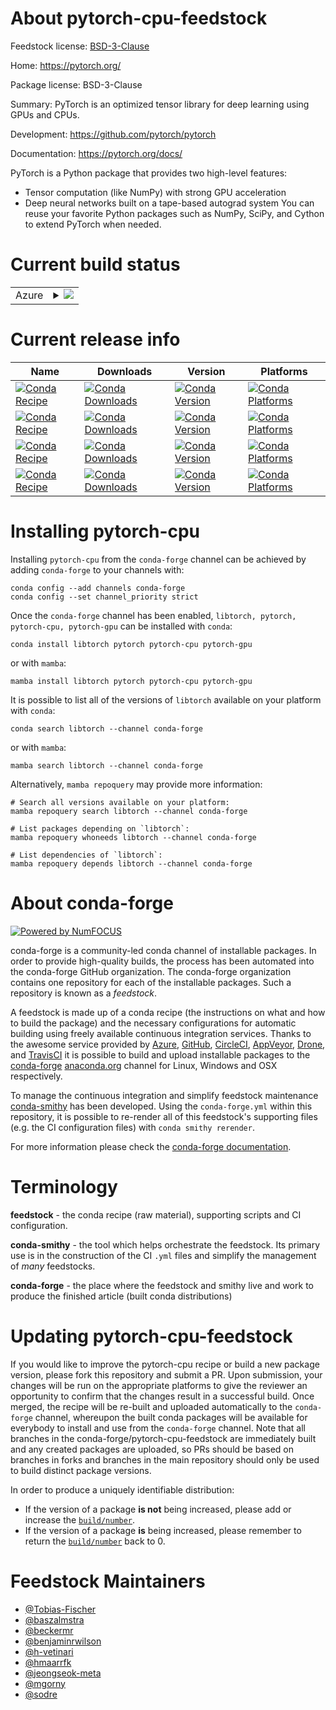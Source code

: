 About pytorch-cpu-feedstock
===========================

Feedstock license: [BSD-3-Clause](https://github.com/conda-forge/pytorch-cpu-feedstock/blob/main/LICENSE.txt)

Home: https://pytorch.org/

Package license: BSD-3-Clause

Summary: PyTorch is an optimized tensor library for deep learning using GPUs and CPUs.

Development: https://github.com/pytorch/pytorch

Documentation: https://pytorch.org/docs/

PyTorch is a Python package that provides two high-level features:
  - Tensor computation (like NumPy) with strong GPU acceleration
  - Deep neural networks built on a tape-based autograd system
You can reuse your favorite Python packages such as NumPy, SciPy, and Cython to extend PyTorch when needed.


Current build status
====================


<table>
    
  <tr>
    <td>Azure</td>
    <td>
      <details>
        <summary>
          <a href="https://dev.azure.com/conda-forge/feedstock-builds/_build/latest?definitionId=2441&branchName=main">
            <img src="https://dev.azure.com/conda-forge/feedstock-builds/_apis/build/status/pytorch-cpu-feedstock?branchName=main">
          </a>
        </summary>
        <table>
          <thead><tr><th>Variant</th><th>Status</th></tr></thead>
          <tbody><tr>
              <td>linux_64_blas_implgenericc_compiler_version13channel_targetsconda-forge_maincuda_compilerNonecuda_compiler_versionNonecxx_compiler_version13github_actions_labelscirun-openstack-cpu-2xlargeis_rcFalse</td>
              <td>
                <a href="https://dev.azure.com/conda-forge/feedstock-builds/_build/latest?definitionId=2441&branchName=main">
                  <img src="https://dev.azure.com/conda-forge/feedstock-builds/_apis/build/status/pytorch-cpu-feedstock?branchName=main&jobName=linux&configuration=linux%20linux_64_blas_implgenericc_compiler_version13channel_targetsconda-forge_maincuda_compilerNonecuda_compiler_versionNonecxx_compiler_version13github_actions_labelscirun-openstack-cpu-2xlargeis_rcFalse" alt="variant">
                </a>
              </td>
            </tr><tr>
              <td>linux_64_blas_implgenericc_compiler_version13channel_targetsconda-forge_maincuda_compilerNonecuda_compiler_versionNonecxx_compiler_version13github_actions_labelscirun-openstack-gpu-2xlargeis_rcFalse</td>
              <td>
                <a href="https://dev.azure.com/conda-forge/feedstock-builds/_build/latest?definitionId=2441&branchName=main">
                  <img src="https://dev.azure.com/conda-forge/feedstock-builds/_apis/build/status/pytorch-cpu-feedstock?branchName=main&jobName=linux&configuration=linux%20linux_64_blas_implgenericc_compiler_version13channel_targetsconda-forge_maincuda_compilerNonecuda_compiler_versionNonecxx_compiler_version13github_actions_labelscirun-openstack-gpu-2xlargeis_rcFalse" alt="variant">
                </a>
              </td>
            </tr><tr>
              <td>linux_64_blas_implgenericc_compiler_version13channel_targetsconda-forge_maincuda_compilercuda-nvcccuda_compiler_version12.6cxx_compiler_version13github_actions_labelscirun-openstack-cpu-2xlargeis_rcFalse</td>
              <td>
                <a href="https://dev.azure.com/conda-forge/feedstock-builds/_build/latest?definitionId=2441&branchName=main">
                  <img src="https://dev.azure.com/conda-forge/feedstock-builds/_apis/build/status/pytorch-cpu-feedstock?branchName=main&jobName=linux&configuration=linux%20linux_64_blas_implgenericc_compiler_version13channel_targetsconda-forge_maincuda_compilercuda-nvcccuda_compiler_version12.6cxx_compiler_version13github_actions_labelscirun-openstack-cpu-2xlargeis_rcFalse" alt="variant">
                </a>
              </td>
            </tr><tr>
              <td>linux_64_blas_implgenericc_compiler_version13channel_targetsconda-forge_maincuda_compilercuda-nvcccuda_compiler_version12.6cxx_compiler_version13github_actions_labelscirun-openstack-gpu-2xlargeis_rcFalse</td>
              <td>
                <a href="https://dev.azure.com/conda-forge/feedstock-builds/_build/latest?definitionId=2441&branchName=main">
                  <img src="https://dev.azure.com/conda-forge/feedstock-builds/_apis/build/status/pytorch-cpu-feedstock?branchName=main&jobName=linux&configuration=linux%20linux_64_blas_implgenericc_compiler_version13channel_targetsconda-forge_maincuda_compilercuda-nvcccuda_compiler_version12.6cxx_compiler_version13github_actions_labelscirun-openstack-gpu-2xlargeis_rcFalse" alt="variant">
                </a>
              </td>
            </tr><tr>
              <td>linux_64_blas_implmklc_compiler_version13channel_targetsconda-forge_maincuda_compilerNonecuda_compiler_versionNonecxx_compiler_version13github_actions_labelscirun-openstack-cpu-2xlargeis_rcFalse</td>
              <td>
                <a href="https://dev.azure.com/conda-forge/feedstock-builds/_build/latest?definitionId=2441&branchName=main">
                  <img src="https://dev.azure.com/conda-forge/feedstock-builds/_apis/build/status/pytorch-cpu-feedstock?branchName=main&jobName=linux&configuration=linux%20linux_64_blas_implmklc_compiler_version13channel_targetsconda-forge_maincuda_compilerNonecuda_compiler_versionNonecxx_compiler_version13github_actions_labelscirun-openstack-cpu-2xlargeis_rcFalse" alt="variant">
                </a>
              </td>
            </tr><tr>
              <td>linux_64_blas_implmklc_compiler_version13channel_targetsconda-forge_maincuda_compilerNonecuda_compiler_versionNonecxx_compiler_version13github_actions_labelscirun-openstack-gpu-2xlargeis_rcFalse</td>
              <td>
                <a href="https://dev.azure.com/conda-forge/feedstock-builds/_build/latest?definitionId=2441&branchName=main">
                  <img src="https://dev.azure.com/conda-forge/feedstock-builds/_apis/build/status/pytorch-cpu-feedstock?branchName=main&jobName=linux&configuration=linux%20linux_64_blas_implmklc_compiler_version13channel_targetsconda-forge_maincuda_compilerNonecuda_compiler_versionNonecxx_compiler_version13github_actions_labelscirun-openstack-gpu-2xlargeis_rcFalse" alt="variant">
                </a>
              </td>
            </tr><tr>
              <td>linux_64_blas_implmklc_compiler_version13channel_targetsconda-forge_maincuda_compilercuda-nvcccuda_compiler_version12.6cxx_compiler_version13github_actions_labelscirun-openstack-cpu-2xlargeis_rcFalse</td>
              <td>
                <a href="https://dev.azure.com/conda-forge/feedstock-builds/_build/latest?definitionId=2441&branchName=main">
                  <img src="https://dev.azure.com/conda-forge/feedstock-builds/_apis/build/status/pytorch-cpu-feedstock?branchName=main&jobName=linux&configuration=linux%20linux_64_blas_implmklc_compiler_version13channel_targetsconda-forge_maincuda_compilercuda-nvcccuda_compiler_version12.6cxx_compiler_version13github_actions_labelscirun-openstack-cpu-2xlargeis_rcFalse" alt="variant">
                </a>
              </td>
            </tr><tr>
              <td>linux_64_blas_implmklc_compiler_version13channel_targetsconda-forge_maincuda_compilercuda-nvcccuda_compiler_version12.6cxx_compiler_version13github_actions_labelscirun-openstack-gpu-2xlargeis_rcFalse</td>
              <td>
                <a href="https://dev.azure.com/conda-forge/feedstock-builds/_build/latest?definitionId=2441&branchName=main">
                  <img src="https://dev.azure.com/conda-forge/feedstock-builds/_apis/build/status/pytorch-cpu-feedstock?branchName=main&jobName=linux&configuration=linux%20linux_64_blas_implmklc_compiler_version13channel_targetsconda-forge_maincuda_compilercuda-nvcccuda_compiler_version12.6cxx_compiler_version13github_actions_labelscirun-openstack-gpu-2xlargeis_rcFalse" alt="variant">
                </a>
              </td>
            </tr><tr>
              <td>linux_aarch64_c_compiler_version13channel_targetsconda-forge_maincuda_compilerNonecuda_compiler_versionNonecxx_compiler_version13github_actions_labelscirun-openstack-cpu-2xlargeis_rcFalse</td>
              <td>
                <a href="https://dev.azure.com/conda-forge/feedstock-builds/_build/latest?definitionId=2441&branchName=main">
                  <img src="https://dev.azure.com/conda-forge/feedstock-builds/_apis/build/status/pytorch-cpu-feedstock?branchName=main&jobName=linux&configuration=linux%20linux_aarch64_c_compiler_version13channel_targetsconda-forge_maincuda_compilerNonecuda_compiler_versionNonecxx_compiler_version13github_actions_labelscirun-openstack-cpu-2xlargeis_rcFalse" alt="variant">
                </a>
              </td>
            </tr><tr>
              <td>linux_aarch64_c_compiler_version13channel_targetsconda-forge_maincuda_compilerNonecuda_compiler_versionNonecxx_compiler_version13github_actions_labelscirun-openstack-gpu-2xlargeis_rcFalse</td>
              <td>
                <a href="https://dev.azure.com/conda-forge/feedstock-builds/_build/latest?definitionId=2441&branchName=main">
                  <img src="https://dev.azure.com/conda-forge/feedstock-builds/_apis/build/status/pytorch-cpu-feedstock?branchName=main&jobName=linux&configuration=linux%20linux_aarch64_c_compiler_version13channel_targetsconda-forge_maincuda_compilerNonecuda_compiler_versionNonecxx_compiler_version13github_actions_labelscirun-openstack-gpu-2xlargeis_rcFalse" alt="variant">
                </a>
              </td>
            </tr><tr>
              <td>linux_aarch64_c_compiler_version13channel_targetsconda-forge_maincuda_compilercuda-nvcccuda_compiler_version12.6cxx_compiler_version13github_actions_labelscirun-openstack-cpu-2xlargeis_rcFalse</td>
              <td>
                <a href="https://dev.azure.com/conda-forge/feedstock-builds/_build/latest?definitionId=2441&branchName=main">
                  <img src="https://dev.azure.com/conda-forge/feedstock-builds/_apis/build/status/pytorch-cpu-feedstock?branchName=main&jobName=linux&configuration=linux%20linux_aarch64_c_compiler_version13channel_targetsconda-forge_maincuda_compilercuda-nvcccuda_compiler_version12.6cxx_compiler_version13github_actions_labelscirun-openstack-cpu-2xlargeis_rcFalse" alt="variant">
                </a>
              </td>
            </tr><tr>
              <td>linux_aarch64_c_compiler_version13channel_targetsconda-forge_maincuda_compilercuda-nvcccuda_compiler_version12.6cxx_compiler_version13github_actions_labelscirun-openstack-gpu-2xlargeis_rcFalse</td>
              <td>
                <a href="https://dev.azure.com/conda-forge/feedstock-builds/_build/latest?definitionId=2441&branchName=main">
                  <img src="https://dev.azure.com/conda-forge/feedstock-builds/_apis/build/status/pytorch-cpu-feedstock?branchName=main&jobName=linux&configuration=linux%20linux_aarch64_c_compiler_version13channel_targetsconda-forge_maincuda_compilercuda-nvcccuda_compiler_version12.6cxx_compiler_version13github_actions_labelscirun-openstack-gpu-2xlargeis_rcFalse" alt="variant">
                </a>
              </td>
            </tr><tr>
              <td>osx_64_blas_implgenericchannel_targetsconda-forge_mainis_rcFalsenumpy2.0python3.10.____cpython</td>
              <td>
                <a href="https://dev.azure.com/conda-forge/feedstock-builds/_build/latest?definitionId=2441&branchName=main">
                  <img src="https://dev.azure.com/conda-forge/feedstock-builds/_apis/build/status/pytorch-cpu-feedstock?branchName=main&jobName=osx&configuration=osx%20osx_64_blas_implgenericchannel_targetsconda-forge_mainis_rcFalsenumpy2.0python3.10.____cpython" alt="variant">
                </a>
              </td>
            </tr><tr>
              <td>osx_64_blas_implgenericchannel_targetsconda-forge_mainis_rcFalsenumpy2.0python3.11.____cpython</td>
              <td>
                <a href="https://dev.azure.com/conda-forge/feedstock-builds/_build/latest?definitionId=2441&branchName=main">
                  <img src="https://dev.azure.com/conda-forge/feedstock-builds/_apis/build/status/pytorch-cpu-feedstock?branchName=main&jobName=osx&configuration=osx%20osx_64_blas_implgenericchannel_targetsconda-forge_mainis_rcFalsenumpy2.0python3.11.____cpython" alt="variant">
                </a>
              </td>
            </tr><tr>
              <td>osx_64_blas_implgenericchannel_targetsconda-forge_mainis_rcFalsenumpy2.0python3.12.____cpython</td>
              <td>
                <a href="https://dev.azure.com/conda-forge/feedstock-builds/_build/latest?definitionId=2441&branchName=main">
                  <img src="https://dev.azure.com/conda-forge/feedstock-builds/_apis/build/status/pytorch-cpu-feedstock?branchName=main&jobName=osx&configuration=osx%20osx_64_blas_implgenericchannel_targetsconda-forge_mainis_rcFalsenumpy2.0python3.12.____cpython" alt="variant">
                </a>
              </td>
            </tr><tr>
              <td>osx_64_blas_implgenericchannel_targetsconda-forge_mainis_rcFalsenumpy2.0python3.9.____cpython</td>
              <td>
                <a href="https://dev.azure.com/conda-forge/feedstock-builds/_build/latest?definitionId=2441&branchName=main">
                  <img src="https://dev.azure.com/conda-forge/feedstock-builds/_apis/build/status/pytorch-cpu-feedstock?branchName=main&jobName=osx&configuration=osx%20osx_64_blas_implgenericchannel_targetsconda-forge_mainis_rcFalsenumpy2.0python3.9.____cpython" alt="variant">
                </a>
              </td>
            </tr><tr>
              <td>osx_64_blas_implgenericchannel_targetsconda-forge_mainis_rcFalsenumpy2python3.13.____cp313</td>
              <td>
                <a href="https://dev.azure.com/conda-forge/feedstock-builds/_build/latest?definitionId=2441&branchName=main">
                  <img src="https://dev.azure.com/conda-forge/feedstock-builds/_apis/build/status/pytorch-cpu-feedstock?branchName=main&jobName=osx&configuration=osx%20osx_64_blas_implgenericchannel_targetsconda-forge_mainis_rcFalsenumpy2python3.13.____cp313" alt="variant">
                </a>
              </td>
            </tr><tr>
              <td>osx_64_blas_implmklchannel_targetsconda-forge_mainis_rcFalsenumpy2.0python3.10.____cpython</td>
              <td>
                <a href="https://dev.azure.com/conda-forge/feedstock-builds/_build/latest?definitionId=2441&branchName=main">
                  <img src="https://dev.azure.com/conda-forge/feedstock-builds/_apis/build/status/pytorch-cpu-feedstock?branchName=main&jobName=osx&configuration=osx%20osx_64_blas_implmklchannel_targetsconda-forge_mainis_rcFalsenumpy2.0python3.10.____cpython" alt="variant">
                </a>
              </td>
            </tr><tr>
              <td>osx_64_blas_implmklchannel_targetsconda-forge_mainis_rcFalsenumpy2.0python3.11.____cpython</td>
              <td>
                <a href="https://dev.azure.com/conda-forge/feedstock-builds/_build/latest?definitionId=2441&branchName=main">
                  <img src="https://dev.azure.com/conda-forge/feedstock-builds/_apis/build/status/pytorch-cpu-feedstock?branchName=main&jobName=osx&configuration=osx%20osx_64_blas_implmklchannel_targetsconda-forge_mainis_rcFalsenumpy2.0python3.11.____cpython" alt="variant">
                </a>
              </td>
            </tr><tr>
              <td>osx_64_blas_implmklchannel_targetsconda-forge_mainis_rcFalsenumpy2.0python3.12.____cpython</td>
              <td>
                <a href="https://dev.azure.com/conda-forge/feedstock-builds/_build/latest?definitionId=2441&branchName=main">
                  <img src="https://dev.azure.com/conda-forge/feedstock-builds/_apis/build/status/pytorch-cpu-feedstock?branchName=main&jobName=osx&configuration=osx%20osx_64_blas_implmklchannel_targetsconda-forge_mainis_rcFalsenumpy2.0python3.12.____cpython" alt="variant">
                </a>
              </td>
            </tr><tr>
              <td>osx_64_blas_implmklchannel_targetsconda-forge_mainis_rcFalsenumpy2.0python3.9.____cpython</td>
              <td>
                <a href="https://dev.azure.com/conda-forge/feedstock-builds/_build/latest?definitionId=2441&branchName=main">
                  <img src="https://dev.azure.com/conda-forge/feedstock-builds/_apis/build/status/pytorch-cpu-feedstock?branchName=main&jobName=osx&configuration=osx%20osx_64_blas_implmklchannel_targetsconda-forge_mainis_rcFalsenumpy2.0python3.9.____cpython" alt="variant">
                </a>
              </td>
            </tr><tr>
              <td>osx_64_blas_implmklchannel_targetsconda-forge_mainis_rcFalsenumpy2python3.13.____cp313</td>
              <td>
                <a href="https://dev.azure.com/conda-forge/feedstock-builds/_build/latest?definitionId=2441&branchName=main">
                  <img src="https://dev.azure.com/conda-forge/feedstock-builds/_apis/build/status/pytorch-cpu-feedstock?branchName=main&jobName=osx&configuration=osx%20osx_64_blas_implmklchannel_targetsconda-forge_mainis_rcFalsenumpy2python3.13.____cp313" alt="variant">
                </a>
              </td>
            </tr><tr>
              <td>osx_arm64_channel_targetsconda-forge_mainis_rcFalsenumpy2.0python3.10.____cpython</td>
              <td>
                <a href="https://dev.azure.com/conda-forge/feedstock-builds/_build/latest?definitionId=2441&branchName=main">
                  <img src="https://dev.azure.com/conda-forge/feedstock-builds/_apis/build/status/pytorch-cpu-feedstock?branchName=main&jobName=osx&configuration=osx%20osx_arm64_channel_targetsconda-forge_mainis_rcFalsenumpy2.0python3.10.____cpython" alt="variant">
                </a>
              </td>
            </tr><tr>
              <td>osx_arm64_channel_targetsconda-forge_mainis_rcFalsenumpy2.0python3.11.____cpython</td>
              <td>
                <a href="https://dev.azure.com/conda-forge/feedstock-builds/_build/latest?definitionId=2441&branchName=main">
                  <img src="https://dev.azure.com/conda-forge/feedstock-builds/_apis/build/status/pytorch-cpu-feedstock?branchName=main&jobName=osx&configuration=osx%20osx_arm64_channel_targetsconda-forge_mainis_rcFalsenumpy2.0python3.11.____cpython" alt="variant">
                </a>
              </td>
            </tr><tr>
              <td>osx_arm64_channel_targetsconda-forge_mainis_rcFalsenumpy2.0python3.12.____cpython</td>
              <td>
                <a href="https://dev.azure.com/conda-forge/feedstock-builds/_build/latest?definitionId=2441&branchName=main">
                  <img src="https://dev.azure.com/conda-forge/feedstock-builds/_apis/build/status/pytorch-cpu-feedstock?branchName=main&jobName=osx&configuration=osx%20osx_arm64_channel_targetsconda-forge_mainis_rcFalsenumpy2.0python3.12.____cpython" alt="variant">
                </a>
              </td>
            </tr><tr>
              <td>osx_arm64_channel_targetsconda-forge_mainis_rcFalsenumpy2.0python3.9.____cpython</td>
              <td>
                <a href="https://dev.azure.com/conda-forge/feedstock-builds/_build/latest?definitionId=2441&branchName=main">
                  <img src="https://dev.azure.com/conda-forge/feedstock-builds/_apis/build/status/pytorch-cpu-feedstock?branchName=main&jobName=osx&configuration=osx%20osx_arm64_channel_targetsconda-forge_mainis_rcFalsenumpy2.0python3.9.____cpython" alt="variant">
                </a>
              </td>
            </tr><tr>
              <td>osx_arm64_channel_targetsconda-forge_mainis_rcFalsenumpy2python3.13.____cp313</td>
              <td>
                <a href="https://dev.azure.com/conda-forge/feedstock-builds/_build/latest?definitionId=2441&branchName=main">
                  <img src="https://dev.azure.com/conda-forge/feedstock-builds/_apis/build/status/pytorch-cpu-feedstock?branchName=main&jobName=osx&configuration=osx%20osx_arm64_channel_targetsconda-forge_mainis_rcFalsenumpy2python3.13.____cp313" alt="variant">
                </a>
              </td>
            </tr><tr>
              <td>win_64_channel_targetsconda-forge_maincuda_compilerNonecuda_compiler_versionNoneis_rcFalse</td>
              <td>
                <a href="https://dev.azure.com/conda-forge/feedstock-builds/_build/latest?definitionId=2441&branchName=main">
                  <img src="https://dev.azure.com/conda-forge/feedstock-builds/_apis/build/status/pytorch-cpu-feedstock?branchName=main&jobName=win&configuration=win%20win_64_channel_targetsconda-forge_maincuda_compilerNonecuda_compiler_versionNoneis_rcFalse" alt="variant">
                </a>
              </td>
            </tr><tr>
              <td>win_64_channel_targetsconda-forge_maincuda_compilercuda-nvcccuda_compiler_version12.6is_rcFalse</td>
              <td>
                <a href="https://dev.azure.com/conda-forge/feedstock-builds/_build/latest?definitionId=2441&branchName=main">
                  <img src="https://dev.azure.com/conda-forge/feedstock-builds/_apis/build/status/pytorch-cpu-feedstock?branchName=main&jobName=win&configuration=win%20win_64_channel_targetsconda-forge_maincuda_compilercuda-nvcccuda_compiler_version12.6is_rcFalse" alt="variant">
                </a>
              </td>
            </tr>
          </tbody>
        </table>
      </details>
    </td>
  </tr>
</table>

Current release info
====================

| Name | Downloads | Version | Platforms |
| --- | --- | --- | --- |
| [![Conda Recipe](https://img.shields.io/badge/recipe-libtorch-green.svg)](https://anaconda.org/conda-forge/libtorch) | [![Conda Downloads](https://img.shields.io/conda/dn/conda-forge/libtorch.svg)](https://anaconda.org/conda-forge/libtorch) | [![Conda Version](https://img.shields.io/conda/vn/conda-forge/libtorch.svg)](https://anaconda.org/conda-forge/libtorch) | [![Conda Platforms](https://img.shields.io/conda/pn/conda-forge/libtorch.svg)](https://anaconda.org/conda-forge/libtorch) |
| [![Conda Recipe](https://img.shields.io/badge/recipe-pytorch-green.svg)](https://anaconda.org/conda-forge/pytorch) | [![Conda Downloads](https://img.shields.io/conda/dn/conda-forge/pytorch.svg)](https://anaconda.org/conda-forge/pytorch) | [![Conda Version](https://img.shields.io/conda/vn/conda-forge/pytorch.svg)](https://anaconda.org/conda-forge/pytorch) | [![Conda Platforms](https://img.shields.io/conda/pn/conda-forge/pytorch.svg)](https://anaconda.org/conda-forge/pytorch) |
| [![Conda Recipe](https://img.shields.io/badge/recipe-pytorch--cpu-green.svg)](https://anaconda.org/conda-forge/pytorch-cpu) | [![Conda Downloads](https://img.shields.io/conda/dn/conda-forge/pytorch-cpu.svg)](https://anaconda.org/conda-forge/pytorch-cpu) | [![Conda Version](https://img.shields.io/conda/vn/conda-forge/pytorch-cpu.svg)](https://anaconda.org/conda-forge/pytorch-cpu) | [![Conda Platforms](https://img.shields.io/conda/pn/conda-forge/pytorch-cpu.svg)](https://anaconda.org/conda-forge/pytorch-cpu) |
| [![Conda Recipe](https://img.shields.io/badge/recipe-pytorch--gpu-green.svg)](https://anaconda.org/conda-forge/pytorch-gpu) | [![Conda Downloads](https://img.shields.io/conda/dn/conda-forge/pytorch-gpu.svg)](https://anaconda.org/conda-forge/pytorch-gpu) | [![Conda Version](https://img.shields.io/conda/vn/conda-forge/pytorch-gpu.svg)](https://anaconda.org/conda-forge/pytorch-gpu) | [![Conda Platforms](https://img.shields.io/conda/pn/conda-forge/pytorch-gpu.svg)](https://anaconda.org/conda-forge/pytorch-gpu) |

Installing pytorch-cpu
======================

Installing `pytorch-cpu` from the `conda-forge` channel can be achieved by adding `conda-forge` to your channels with:

```
conda config --add channels conda-forge
conda config --set channel_priority strict
```

Once the `conda-forge` channel has been enabled, `libtorch, pytorch, pytorch-cpu, pytorch-gpu` can be installed with `conda`:

```
conda install libtorch pytorch pytorch-cpu pytorch-gpu
```

or with `mamba`:

```
mamba install libtorch pytorch pytorch-cpu pytorch-gpu
```

It is possible to list all of the versions of `libtorch` available on your platform with `conda`:

```
conda search libtorch --channel conda-forge
```

or with `mamba`:

```
mamba search libtorch --channel conda-forge
```

Alternatively, `mamba repoquery` may provide more information:

```
# Search all versions available on your platform:
mamba repoquery search libtorch --channel conda-forge

# List packages depending on `libtorch`:
mamba repoquery whoneeds libtorch --channel conda-forge

# List dependencies of `libtorch`:
mamba repoquery depends libtorch --channel conda-forge
```


About conda-forge
=================

[![Powered by
NumFOCUS](https://img.shields.io/badge/powered%20by-NumFOCUS-orange.svg?style=flat&colorA=E1523D&colorB=007D8A)](https://numfocus.org)

conda-forge is a community-led conda channel of installable packages.
In order to provide high-quality builds, the process has been automated into the
conda-forge GitHub organization. The conda-forge organization contains one repository
for each of the installable packages. Such a repository is known as a *feedstock*.

A feedstock is made up of a conda recipe (the instructions on what and how to build
the package) and the necessary configurations for automatic building using freely
available continuous integration services. Thanks to the awesome service provided by
[Azure](https://azure.microsoft.com/en-us/services/devops/), [GitHub](https://github.com/),
[CircleCI](https://circleci.com/), [AppVeyor](https://www.appveyor.com/),
[Drone](https://cloud.drone.io/welcome), and [TravisCI](https://travis-ci.com/)
it is possible to build and upload installable packages to the
[conda-forge](https://anaconda.org/conda-forge) [anaconda.org](https://anaconda.org/)
channel for Linux, Windows and OSX respectively.

To manage the continuous integration and simplify feedstock maintenance
[conda-smithy](https://github.com/conda-forge/conda-smithy) has been developed.
Using the ``conda-forge.yml`` within this repository, it is possible to re-render all of
this feedstock's supporting files (e.g. the CI configuration files) with ``conda smithy rerender``.

For more information please check the [conda-forge documentation](https://conda-forge.org/docs/).

Terminology
===========

**feedstock** - the conda recipe (raw material), supporting scripts and CI configuration.

**conda-smithy** - the tool which helps orchestrate the feedstock.
                   Its primary use is in the construction of the CI ``.yml`` files
                   and simplify the management of *many* feedstocks.

**conda-forge** - the place where the feedstock and smithy live and work to
                  produce the finished article (built conda distributions)


Updating pytorch-cpu-feedstock
==============================

If you would like to improve the pytorch-cpu recipe or build a new
package version, please fork this repository and submit a PR. Upon submission,
your changes will be run on the appropriate platforms to give the reviewer an
opportunity to confirm that the changes result in a successful build. Once
merged, the recipe will be re-built and uploaded automatically to the
`conda-forge` channel, whereupon the built conda packages will be available for
everybody to install and use from the `conda-forge` channel.
Note that all branches in the conda-forge/pytorch-cpu-feedstock are
immediately built and any created packages are uploaded, so PRs should be based
on branches in forks and branches in the main repository should only be used to
build distinct package versions.

In order to produce a uniquely identifiable distribution:
 * If the version of a package **is not** being increased, please add or increase
   the [``build/number``](https://docs.conda.io/projects/conda-build/en/latest/resources/define-metadata.html#build-number-and-string).
 * If the version of a package **is** being increased, please remember to return
   the [``build/number``](https://docs.conda.io/projects/conda-build/en/latest/resources/define-metadata.html#build-number-and-string)
   back to 0.

Feedstock Maintainers
=====================

* [@Tobias-Fischer](https://github.com/Tobias-Fischer/)
* [@baszalmstra](https://github.com/baszalmstra/)
* [@beckermr](https://github.com/beckermr/)
* [@benjaminrwilson](https://github.com/benjaminrwilson/)
* [@h-vetinari](https://github.com/h-vetinari/)
* [@hmaarrfk](https://github.com/hmaarrfk/)
* [@jeongseok-meta](https://github.com/jeongseok-meta/)
* [@mgorny](https://github.com/mgorny/)
* [@sodre](https://github.com/sodre/)

